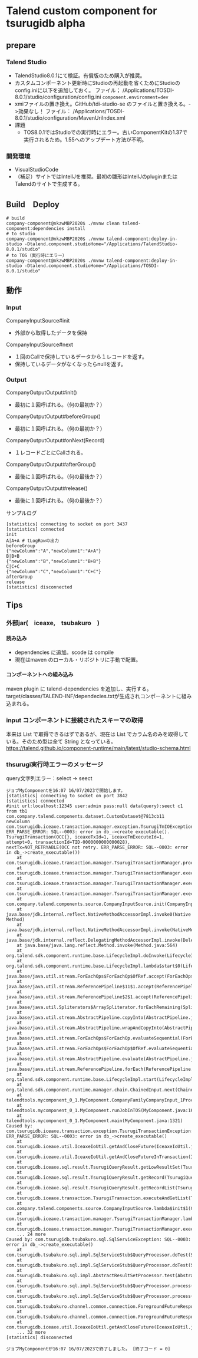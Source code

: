 # Talend custom component for tsurugidb alpha
## prepare
### Talend Studio
- TalendStudio8.0.1にて検証。有償版のため購入が推奨。
- カスタムコンポーネント更新時にStudioの再起動を省くためにStudioのconfig.iniに以下を追加しておく。
  ファイル； /Applications/TOSDI-8.0.1/studio/configuration/config.ini
  ```component.environment=dev```
- xmiファイルの置き換え。GitHub/tdi-studio-se のファイルと置き換える。->効果なし！
  ファイル： /Applications/TOSDI-8.0.1/studio/configuration/MavenUriIndex.xml
- 課題
  - TOS8.0.1ではStudioでの実行時にエラー。古いComponentKitの1.37で実行されるため。1.55へのアップデート方法が不明。
### 開発環境
- VisualStudioCode
- （補足）サイトではIntellJを推奨。最初の雛形はIntellJのpluginまたはTalendのサイトで生成する。

## Build　Deploy
```shell
# build
company-component@nkzwMBP2020$ ./mvnw clean talend-component:dependencies install
# to studio
company-component@nkzwMBP2020$ ./mvnw talend-component:deploy-in-studio -Dtalend.component.studioHome="/Applications/TalendStudio-8.0.1/studio"
# to TOS（実行時にエラー）
company-component@nkzwMBP2020$ ./mvnw talend-component:deploy-in-studio -Dtalend.component.studioHome="/Applications/TOSDI-8.0.1/studio"
```
## 動作
### Input
CompanyInputSource#init
- 外部から取得したデータを保持

CompanyInputSource#next
- １回のCallで保持しているデータから１レコードを返す。
- 保持しているデータがなくなったらnullを返す。

### Output
CompanyOutputOutput#init()
- 最初に１回呼ばれる。（何の最初か？）

CompanyOutputOutput#beforeGroup()
- 最初に１回呼ばれる。（何の最初か？）

CompanyOutputOutput#onNext(Record)
- １レコードごとにCallされる。

CompanyOutputOutput#afterGroup()
- 最後に１回呼ばれる。（何の最後か？）

CompanyOutputOutput#release()
- 最後に１回呼ばれる。（何の最後か？）

サンプルログ
```shell
[statistics] connecting to socket on port 3437
[statistics] connected
init
A|A+A # tLogRowの出力
beforeGroup
{"newColumn":"A","newColumn1":"A+A"}
B|B+B
{"newColumn":"B","newColumn1":"B+B"}
C|C+C
{"newColumn":"C","newColumn1":"C+C"}
afterGroup
release
[statistics] disconnected
```

## Tips
### 外部jar(　iceaxe,　tsubakuro　)　
#### 読み込み
- dependencies に追加。scode は compile
- 現在はmaven のローカル・リポジトリに手動で配置。
#### コンポーネントへの組み込み
maven plugin に talend-dependencies を追加し、実行する。
target/classes/TALEND-INF/dependecies.txtが生成されコンポーネントに組み込まれる。

### input コンポーネントに接続されたスキーマの取得
本来は List<Object> で取得できるはずであるが、現在は List<String> でカラム名のみを取得している。そのため型は全て String となっている。
https://talend.github.io/component-runtime/main/latest/studio-schema.html

### thsurugi実行時エラーのメッセージ
query文字列エラー：select -> seect
```
ジョブMyComponentを16:07 16/07/2023で開始します。
[statistics] connecting to socket on port 3842
[statistics] connected
#init url:localhost:12345 user:admin pass:null data(query):seect c1 from tb1
com.company.talend.components.dataset.CustomDataset@7813cb11
newColumn
com.tsurugidb.iceaxe.transaction.manager.exception.TsurugiTmIOException: ERR_PARSE_ERROR: SQL--0003: error in db_->create_executable(). TsurugiTransaction(OCC{}, iceaxeTxId=1, iceaxeTmExecuteId=1, attempt=0, transactionId=TID-0000000000000028), nextTx=NOT_RETRYABLE(OCC not retry. ERR_PARSE_ERROR: SQL--0003: error in db_->create_executable())
	at com.tsurugidb.iceaxe.transaction.manager.TsurugiTransactionManager.processTransactionException(TsurugiTransactionManager.java:298)
	at com.tsurugidb.iceaxe.transaction.manager.TsurugiTransactionManager.execute(TsurugiTransactionManager.java:217)
	at com.tsurugidb.iceaxe.transaction.manager.TsurugiTransactionManager.execute(TsurugiTransactionManager.java:137)
	at com.tsurugidb.iceaxe.transaction.manager.TsurugiTransactionManager.execute(TsurugiTransactionManager.java:121)
	at com.company.talend.components.source.CompanyInputSource.init(CompanyInputSource.java:72)
	at java.base/jdk.internal.reflect.NativeMethodAccessorImpl.invoke0(Native Method)
	at java.base/jdk.internal.reflect.NativeMethodAccessorImpl.invoke(NativeMethodAccessorImpl.java:62)
	at java.base/jdk.internal.reflect.DelegatingMethodAccessorImpl.invoke(DelegatingMethodAccessorImpl.java:43)
	at java.base/java.lang.reflect.Method.invoke(Method.java:564)
	at org.talend.sdk.component.runtime.base.LifecycleImpl.doInvoke(LifecycleImpl.java:87)
	at org.talend.sdk.component.runtime.base.LifecycleImpl.lambda$start$0(LifecycleImpl.java:49)
	at java.base/java.util.stream.ForEachOps$ForEachOp$OfRef.accept(ForEachOps.java:183)
	at java.base/java.util.stream.ReferencePipeline$11$1.accept(ReferencePipeline.java:442)
	at java.base/java.util.stream.ReferencePipeline$2$1.accept(ReferencePipeline.java:177)
	at java.base/java.util.Spliterators$ArraySpliterator.forEachRemaining(Spliterators.java:948)
	at java.base/java.util.stream.AbstractPipeline.copyInto(AbstractPipeline.java:484)
	at java.base/java.util.stream.AbstractPipeline.wrapAndCopyInto(AbstractPipeline.java:474)
	at java.base/java.util.stream.ForEachOps$ForEachOp.evaluateSequential(ForEachOps.java:150)
	at java.base/java.util.stream.ForEachOps$ForEachOp$OfRef.evaluateSequential(ForEachOps.java:173)
	at java.base/java.util.stream.AbstractPipeline.evaluate(AbstractPipeline.java:234)
	at java.base/java.util.stream.ReferencePipeline.forEach(ReferencePipeline.java:497)
	at org.talend.sdk.component.runtime.base.LifecycleImpl.start(LifecycleImpl.java:49)
	at org.talend.sdk.component.runtime.manager.chain.ChainedInput.next(ChainedInput.java:37)
	at talendtools.mycomponent_0_1.MyComponent.CompanyFamilyCompanyInput_1Process(MyComponent.java:790)
	at talendtools.mycomponent_0_1.MyComponent.runJobInTOS(MyComponent.java:1622)
	at talendtools.mycomponent_0_1.MyComponent.main(MyComponent.java:1321)
Caused by: com.tsurugidb.iceaxe.transaction.exception.TsurugiTransactionException: ERR_PARSE_ERROR: SQL--0003: error in db_->create_executable()
	at com.tsurugidb.iceaxe.util.IceaxeIoUtil.getAndCloseFuture(IceaxeIoUtil.java:62)
	at com.tsurugidb.iceaxe.util.IceaxeIoUtil.getAndCloseFutureInTransaction(IceaxeIoUtil.java:50)
	at com.tsurugidb.iceaxe.sql.result.TsurugiQueryResult.getLowResultSet(TsurugiQueryResult.java:155)
	at com.tsurugidb.iceaxe.sql.result.TsurugiQueryResult.getRecord(TsurugiQueryResult.java:215)
	at com.tsurugidb.iceaxe.sql.result.TsurugiQueryResult.getRecordList(TsurugiQueryResult.java:328)
	at com.tsurugidb.iceaxe.transaction.TsurugiTransaction.executeAndGetList(TsurugiTransaction.java:675)
	at com.company.talend.components.source.CompanyInputSource.lambda$init$1(CompanyInputSource.java:73)
	at com.tsurugidb.iceaxe.transaction.manager.TsurugiTransactionManager.lambda$execute$0(TsurugiTransactionManager.java:138)
	at com.tsurugidb.iceaxe.transaction.manager.TsurugiTransactionManager.execute(TsurugiTransactionManager.java:203)
	... 24 more
Caused by: com.tsurugidb.tsubakuro.sql.SqlServiceException: SQL--0003: error in db_->create_executable()
	at com.tsurugidb.tsubakuro.sql.impl.SqlServiceStub$QueryProcessor.doTest(SqlServiceStub.java:460)
	at com.tsurugidb.tsubakuro.sql.impl.SqlServiceStub$QueryProcessor.doTest(SqlServiceStub.java:439)
	at com.tsurugidb.tsubakuro.sql.impl.AbstractResultSetProcessor.test(AbstractResultSetProcessor.java:75)
	at com.tsurugidb.tsubakuro.sql.impl.SqlServiceStub$QueryProcessor.process(SqlServiceStub.java:502)
	at com.tsurugidb.tsubakuro.sql.impl.SqlServiceStub$QueryProcessor.process(SqlServiceStub.java:439)
	at com.tsurugidb.tsubakuro.channel.common.connection.ForegroundFutureResponse.processResult(ForegroundFutureResponse.java:125)
	at com.tsurugidb.tsubakuro.channel.common.connection.ForegroundFutureResponse.get(ForegroundFutureResponse.java:84)
	at com.tsurugidb.iceaxe.util.IceaxeIoUtil.getAndCloseFuture(IceaxeIoUtil.java:60)
	... 32 more
[statistics] disconnected

ジョブMyComponentが16:07 16/07/2023で終了しました。 [終了コード = 0]

```